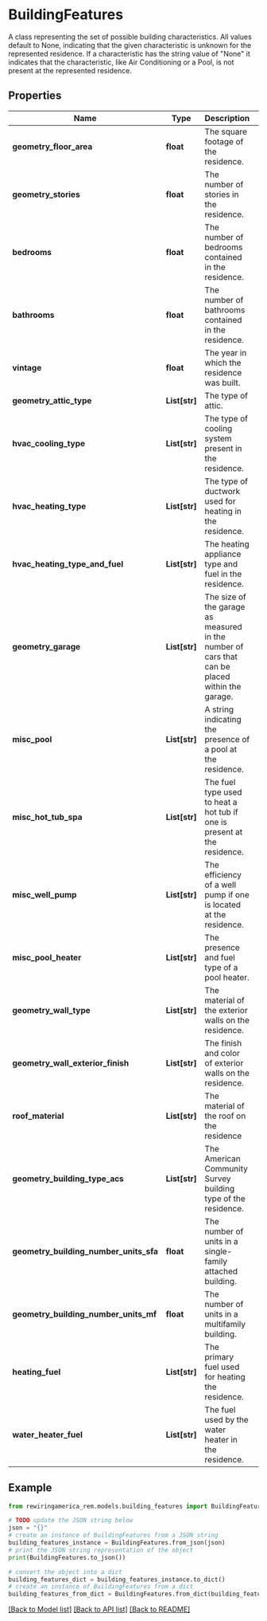 # BuildingFeatures

A class representing the set of possible building characteristics.  All values default to None, indicating that the given characteristic is unknown for the represented residence. If a characteristic has the string value of \"None\" it indicates that the characteristic, like Air Conditioning or a Pool, is not present at the represented residence.

## Properties

Name | Type | Description | Notes
------------ | ------------- | ------------- | -------------
**geometry_floor_area** | **float** | The square footage of the residence. | [optional] 
**geometry_stories** | **float** | The number of stories in the residence. | [optional] 
**bedrooms** | **float** | The number of bedrooms contained in the residence. | [optional] 
**bathrooms** | **float** | The number of bathrooms contained in the residence. | [optional] 
**vintage** | **float** | The year in which the residence was built. | [optional] 
**geometry_attic_type** | **List[str]** | The type of attic. | [optional] 
**hvac_cooling_type** | **List[str]** | The type of cooling system present in the residence. | [optional] 
**hvac_heating_type** | **List[str]** | The type of ductwork used for heating in the residence. | [optional] 
**hvac_heating_type_and_fuel** | **List[str]** | The heating appliance type and fuel in the residence. | [optional] 
**geometry_garage** | **List[str]** | The size of the garage as measured in the number of cars that can be placed within the garage. | [optional] 
**misc_pool** | **List[str]** | A string indicating the presence of a pool at the residence. | [optional] 
**misc_hot_tub_spa** | **List[str]** | The fuel type used to heat a hot tub if one is present at the residence. | [optional] 
**misc_well_pump** | **List[str]** | The efficiency of a well pump if one is located at the residence. | [optional] 
**misc_pool_heater** | **List[str]** | The presence and fuel type of a pool heater. | [optional] 
**geometry_wall_type** | **List[str]** | The material of the exterior walls on the residence. | [optional] 
**geometry_wall_exterior_finish** | **List[str]** | The finish and color of exterior walls on the residence. | [optional] 
**roof_material** | **List[str]** | The material of the roof on the residence | [optional] 
**geometry_building_type_acs** | **List[str]** | The American Community Survey building type of the residence. | [optional] 
**geometry_building_number_units_sfa** | **float** | The number of units in a single-family attached building. | [optional] 
**geometry_building_number_units_mf** | **float** | The number of units in a multifamily building. | [optional] 
**heating_fuel** | **List[str]** | The primary fuel used for heating the residence. | [optional] 
**water_heater_fuel** | **List[str]** | The fuel used by the water heater in the residence. | [optional] 

## Example

```python
from rewiringamerica_rem.models.building_features import BuildingFeatures

# TODO update the JSON string below
json = "{}"
# create an instance of BuildingFeatures from a JSON string
building_features_instance = BuildingFeatures.from_json(json)
# print the JSON string representation of the object
print(BuildingFeatures.to_json())

# convert the object into a dict
building_features_dict = building_features_instance.to_dict()
# create an instance of BuildingFeatures from a dict
building_features_from_dict = BuildingFeatures.from_dict(building_features_dict)
```
[[Back to Model list]](../README.md#documentation-for-models) [[Back to API list]](../README.md#documentation-for-api-endpoints) [[Back to README]](../README.md)


